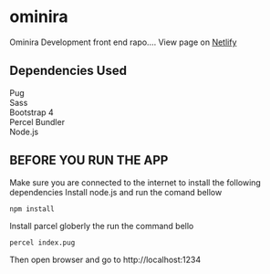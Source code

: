 # ominira
Ominira Development front end rapo.... 
View page on [Netlify](https://ominiratest.netlify.com "Netlify link")

## Dependencies Used 

Pug  
Sass  
Bootstrap 4  
Percel Bundler  
Node.js


## BEFORE YOU RUN THE APP

Make sure you are connected to the internet to install the following dependencies 
Install node.js and run the comand bellow

    npm install
    
Install parcel globerly the run the command bello

    percel index.pug
    
Then open browser and go to http://localhost:1234
